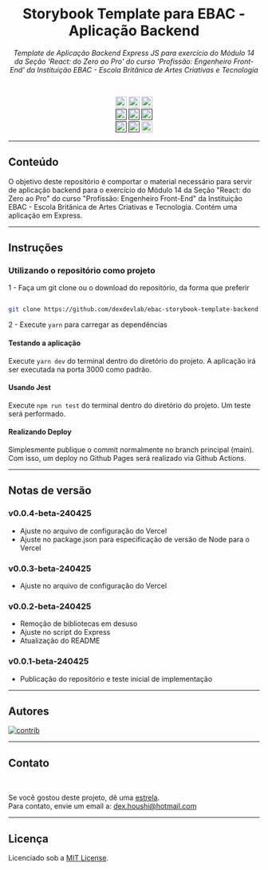 <h1 align="center">Storybook Template para EBAC - Aplicação Backend</h1>
<p align=center><i align="center">Template de Aplicação Backend Express JS para exercício do Módulo 14 da Seção 'React: do Zero ao Pro' do curso 'Profissão: Engenheiro Front-End' da Instituição EBAC - Escola Britânica de Artes Criativas e Tecnologia</i></p>

<br>

<div align="center">

<a href="https://www.javascript.com"><img src="https://img.shields.io/badge/JavaScript-%23323330.svg?logo=javascript&logoColor=%23F7DF1E" height="22" alt="JavaScript"/></a>
<a href="https://nodejs.org/en/"><img src="https://img.shields.io/badge/node.js-6DA55F?logo=node.js&logoColor=white" height="22" alt="NodeJS"/></a>
<a href="https://expressjs.com/pt-br/"><img src="https://img.shields.io/badge/Express.js-404D59?logo=express" height="22" alt="ExpressJS"/></a>
<br>
<a href=""><img src="https://img.shields.io/badge/maintenance-as--is-yellow.svg" height="22" alt="Maintenance-as-is"/></a>
<a href=""><img src="https://img.shields.io/github/last-commit/dexdevlab/ebac-storybook-template-backend" height="22" alt="LastCommit"></a>
<a href=""><img src="https://img.shields.io/github/v/release/dexdevlab/ebac-storybook-template-backend" height="22" alt="Version"/></a>
<br>
<a href=""><img src="https://img.shields.io/github/repo-size/dexdevlab/ebac-storybook-template-backend" height="22" alt="RepoSize"/></a>
<a href=""><img src="https://img.shields.io/github/languages/code-size/dexdevlab/ebac-storybook-template-backend" height="22" alt="CodeSize"/></a>
<a href="https://github.com/dexdevlab/ebac-storybook-template-backend/blob/main/LICENSE"><img src="https://img.shields.io/github/license/dexdevlab/ebac-storybook-template-backend" height="22" alt="License"></a>

</div>

<hr>

## Conteúdo

O objetivo deste repositório é comportar o material necessário para servir de aplicação backend para o exercício do Módulo 14 da Seção "React: do Zero ao Pro" do curso "Profissão: Engenheiro Front-End" da Instituição EBAC - Escola Britânica de Artes Criativas e Tecnologia. Contém uma aplicação em Express.

<hr>

## Instruções

### Utilizando o repositório como projeto

1 - Faça um git clone ou o download do repositório, da forma que preferir

```bash

git clone https://github.com/dexdevlab/ebac-storybook-template-backend.git

```

2 - Execute `yarn` para carregar as dependências

#### Testando a aplicação

Execute `yarn dev` do terminal dentro do diretório do projeto. A aplicação irá ser executada na porta 3000 como padrão.

#### Usando Jest

Execute `npm run test` do terminal dentro do diretório do projeto. Um teste será performado.

#### Realizando Deploy

Simplesmente publique o commit normalmente no branch principal (main). Com isso, um deploy no Github Pages será realizado via Github Actions.

<hr>

## Notas de versão

### v0.0.4-beta-240425

- Ajuste no arquivo de configuração do Vercel
- Ajuste no package.json para especificação de versão de Node para o Vercel

### v0.0.3-beta-240425

- Ajuste no arquivo de configuração do Vercel

### v0.0.2-beta-240425

- Remoção de bibliotecas em desuso
- Ajuste no script do Express
- Atualização do README

### v0.0.1-beta-240425

- Publicação do repositório e teste inicial de implementação

<hr>

## Autores

<a href="https://github.com/dexdevlab/ebac-storybook-template-backend/graphs/contributors">
  <img alt="contrib" src="https://contrib.rocks/image?repo=dexdevlab/ebac-storybook-template-backend" />
</a>

<hr>

## Contato

<br>

Se você gostou deste projeto, dê uma <a href="https://github.com/dexdevlab/ebac-storybook-template-backend" data-icon="octicon-star" aria-label="Star dexdevlab/ebac-storybook-template-backend on GitHub">estrela</a>. <br>
Para contato, envie um email a: <a href="mailto:dex.houshi@hotmail.com">dex.houshi@hotmail.com</a>

<hr>

## Licença

Licenciado sob a [MIT License](https://github.com/dexdevlab/ebac-storybook-template-backend/blob/main/LICENSE).
